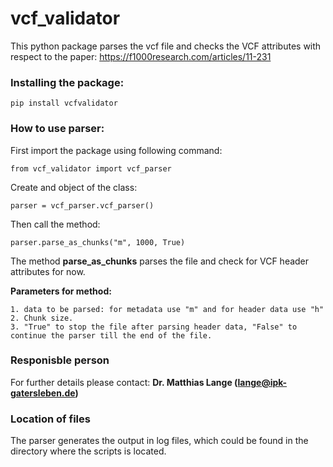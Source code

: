 # vcf_validator
This python package parses the vcf file and checks the VCF attributes with respect to the paper: https://f1000research.com/articles/11-231


### Installing the package:

```
pip install vcfvalidator
```
### How to use parser:

First import the package using following command:
```
from vcf_validator import vcf_parser
```

Create and object of the class:
```
parser = vcf_parser.vcf_parser()
```

Then call the method:
```
parser.parse_as_chunks("m", 1000, True)
```

The method **parse_as_chunks** parses the file and check for VCF header attributes for now. 

**Parameters for method:**
```
1. data to be parsed: for metadata use "m" and for header data use "h"
2. Chunk size.
3. "True" to stop the file after parsing header data, "False" to continue the parser till the end of the file.
```

### Responisble person
For further details please contact: **Dr. Matthias Lange (lange@ipk-gatersleben.de)** 

### Location of files
The parser generates the output in log files, which could be found in the directory where the scripts is located. 